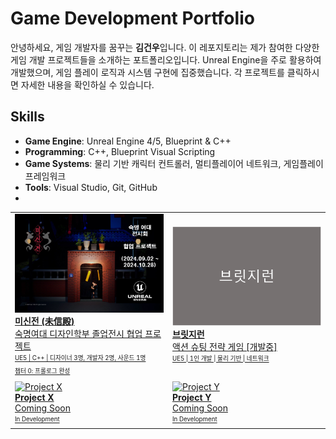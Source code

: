 # Game Development Portfolio

안녕하세요, 게임 개발자를 꿈꾸는 **김건우**입니다. 이 레포지토리는 제가 참여한 다양한 게임 개발 프로젝트들을 소개하는 포트폴리오입니다. Unreal Engine을 주로 활용하여 개발했으며, 게임 플레이 로직과 시스템 구현에 집중했습니다. 각 프로젝트를 클릭하시면 자세한 내용을 확인하실 수 있습니다.


## Skills
- **Game Engine**: Unreal Engine 4/5, Blueprint & C++
- **Programming**: C++, Blueprint Visual Scripting
- **Game Systems**: 물리 기반 캐릭터 컨트롤러, 멀티플레이어 네트워크, 게임플레이 프레임워크
- **Tools**: Visual Studio, Git, GitHub
- 
<div align="center">
  <table>
    <tr>
      <td width="50%">
        <a href="https://github.com/genwo123/Y2S3_MISINJEON_CPP">
          <img src="./image/미신전.png" alt="미신전" width="100%">
          <br>
          <b>미신전 (未信殿)</b>
          <br>
          숙명여대 디자인학부 졸업전시 협업 프로젝트
          <br>
          <sub><sup>UE5 | C++ | 디자이너 3명, 개발자 2명, 사운드 1명</sup></sub>
          <br>
          <sub><sup>챕터 0: 프롤로그 완성</sup></sub>
        </a>
      </td>
      <td width="50%">
        <a href="https://github.com/genwo123/BridgeRun">
          <img src="./image/브릿지런.png" alt="브릿지런" width="100%">
          <br>
          <b>브릿지런</b>
          <br>
          액션 슈팅 전략 게임 [개발중]
          <br>
          <sub><sup>UE5 | 1인 개발 | 물리 기반 | 네트워크</sup></sub>
        </a>
      </td>
    </tr>
    <tr>
      <td width="50%">
        <a href="#">
          <img src="https://via.placeholder.com/300x169?text=Coming+Soon" alt="Project X" width="100%">
          <br>
          <b>Project X</b>
          <br>
          Coming Soon
          <br>
          <sub><sup>In Development</sup></sub>
        </a>
      </td>
      <td width="50%">
        <a href="#">
          <img src="https://via.placeholder.com/300x169?text=Coming+Soon" alt="Project Y" width="100%">
          <br>
          <b>Project Y</b>
          <br>
          Coming Soon
          <br>
          <sub><sup>In Development</sup></sub>
        </a>
      </td>
    </tr>
  </table>
</div>











